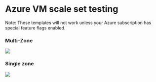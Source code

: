 # Azure VM scale set testing

Note: These templates will not work unless your Azure subscription has special feature flags enabled.

### Multi-Zone
<a href="https://portal.azure.com/#create/Microsoft.Template/uri/https%3A%2F%2Fraw.githubusercontent.com%2Fgbowerman%2Fazure-myriad%2Fmaster%2Ftest%2Fmultizone.json" target="_blank">
    <img src="http://azuredeploy.net/deploybutton.png"/>
</a>

### Single zone
<a href="https://portal.azure.com/#create/Microsoft.Template/uri/https%3A%2F%2Fraw.githubusercontent.com%2Fgbowerman%2Fazure-myriad%2Fmaster%2Ftest%2Fsinglezone.json" target="_blank">
    <img src="http://azuredeploy.net/deploybutton.png"/>
</a>
